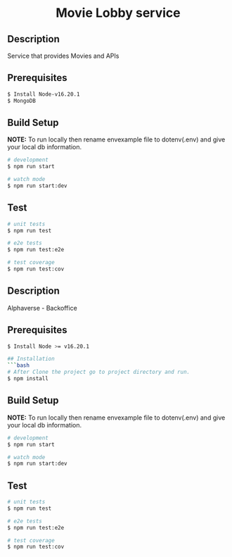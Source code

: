 <p align="center">
  <h1 align="center">Movie Lobby service</h1>
</p>

[circleci-image]: https://img.shields.io/circleci/build/github/nestjs/nest/master?token=abc123def456
[circleci-url]: https://circleci.com/gh/nestjs/nest

  

## Description

Service that provides Movies and APIs

## Prerequisites
```bash
$ Install Node-v16.20.1
$ MongoDB
```

## Build Setup


**NOTE:** To run locally then rename envexample file to dotenv(.env) and give your local db information.

```bash
# development
$ npm run start

# watch mode
$ npm run start:dev
```

## Test

```bash
# unit tests
$ npm run test

# e2e tests
$ npm run test:e2e

# test coverage
$ npm run test:cov
```

## Description

Alphaverse - Backoffice

## Prerequisites
```bash
$ Install Node >= v16.20.1

## Installation
```bash
# After Clone the project go to project directory and run.
$ npm install
```
## Build Setup


**NOTE:** To run locally then rename envexample file to dotenv(.env) and give your local db information.

```bash
# development
$ npm run start

# watch mode
$ npm run start:dev

```

## Test

```bash
# unit tests
$ npm run test

# e2e tests
$ npm run test:e2e

# test coverage
$ npm run test:cov
```